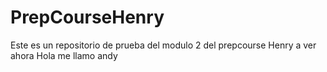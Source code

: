 # PrepCourseHenry
Este es un repositorio de prueba del modulo 2 del prepcourse Henry
a ver ahora
Hola me llamo andy